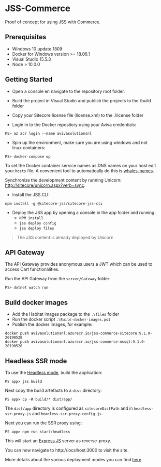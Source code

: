 # JSS-Commerce
Proof of concept for using JSS with Commerce.

## Prerequisites
- Windows 10 update 1809
- Docker for Windows version >= 18.09.1
- Visual Studio 15.5.3
- Node > 10.0.0

## Getting Started
- Open a console en navigate to the repository root folder.

- Build the project in Visual Studio and publish the projects to the \build folder

- Copy your Sitecore license file (license.xml) to the .\license folder

- Login in to the Docker repository using your Aviva credentials:
```
PS> az acr login --name avivasolutionsnl
```

- Spin up the environment, make sure you are using windows and not linux containers:
```
PS> docker-compose up
```

To set the Docker container service names as DNS names on your host edit your `hosts` file. 
A convenient tool to automatically do this is [whales-names](https://github.com/gregolsky/whales-names).

Synchronize the development content by running Unicorn: [http://sitecore/unicorn.aspx?verb=sync](http://sitecore/unicorn.aspx?verb=sync).

- Install the JSS CLI

`npm install -g @sitecore-jss/sitecore-jss-cli`

- Deploy the JSS app by opening a console in the app folder and running:
    - `NPM install`
    - `jss deploy config`
    - `jss deploy files`

> The JSS content is already deployed by Unicorn

## API Gateway
The API Gateway provides anonymous users a JWT which can be used to access Cart functionalities.

Run the API Gateway from the `server/Gateway` folder:

```
PS> dotnet watch run
```

## Build docker images
- Add the Habitat images package to the `.\files` folder
- Run the docker script `.\Build-docker-images.ps1 ` 
- Publish the docker images, for example:

```
docker push avivasolutionsnl.azurecr.io/jss-commerce-sitecore:9.1.0-20190528
docker push avivasolutionsnl.azurecr.io/jss-commerce-mssql:9.1.0-20190528
```

## Headless SSR mode
To use the [Headless mode](https://jss.sitecore.com/docs/techniques/ssr/headless-mode-ssr), build the application:
```
PS app> jss build
```

Next copy the build artefacts to a `dist` directory:
```
PS app> cp -R build/* dist/app/
```

The `dist/app` directory is configured as `sitecoreDistPath` and in `headless-ssr-proxy.js` and `headless-ssr-proxy-config.js`.

Next you can run the SSR proxy using:
```
PS app> npm run start:headless
```

This will start an [Express JS](https://expressjs.com/) server as reverse-proxy.

You can now navigate to http://localhost:3000 to visit the site.

More details about the various deployment modes you can find [here](https://www.youtube.com/watch?v=YUBpmZMi7R4).
